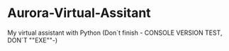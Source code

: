 # Aurora-Virtual-Assitant
 My virtual assistant with Python (Don´t finish - CONSOLE VERSION TEST, DON´T ""EXE""-)

